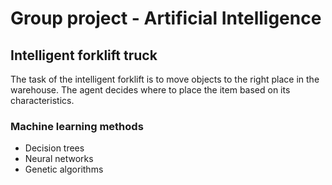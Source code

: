 # Group project - Artificial Intelligence 

## Intelligent forklift truck
The task of the intelligent forklift is to move objects to the right place in the warehouse. The agent decides where to place the item based on its characteristics.

### Machine learning methods
- Decision trees
- Neural networks
- Genetic algorithms
